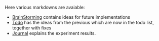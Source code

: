 Here various markdowns are avaiable:

- [BrainStorming](BrainStorming.md) contains ideas for future implementations
- [Todo](Todo.md) has the ideas from the previous which are now in the todo list, together with fixes
- [Journal](Journal.md) explains the experiment results.
